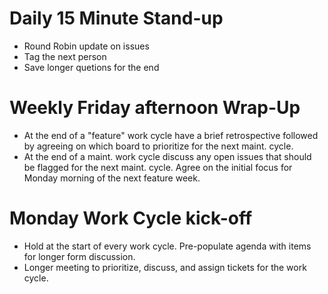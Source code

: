 # Daily 15 Minute Stand-up

* Round Robin update on issues
* Tag the next person
* Save longer quetions for the end

# Weekly Friday afternoon Wrap-Up

* At the end of a "feature" work cycle have a brief retrospective followed by
  agreeing on which board to prioritize for the next maint. cycle.
* At the end of a maint. work cycle discuss any open issues that should be
  flagged for the next maint. cycle. Agree on the initial focus for Monday
morning of the next feature week. 

# Monday Work Cycle kick-off 
* Hold at the start of every work cycle. Pre-populate agenda with
  items for longer form discussion. 
* Longer meeting to prioritize, discuss, and assign tickets for the work cycle. 
